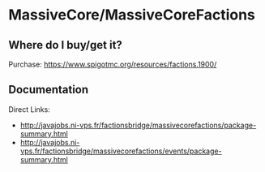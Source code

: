 # MassiveCore/MassiveCoreFactions

## Where do I buy/get it?
Purchase: https://www.spigotmc.org/resources/factions.1900/

## Documentation
Direct Links:

 - http://javajobs.ni-vps.fr/factionsbridge/massivecorefactions/package-summary.html
 - http://javajobs.ni-vps.fr/factionsbridge/massivecorefactions/events/package-summary.html